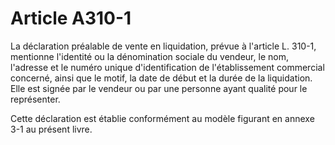 # Article A310-1

La déclaration préalable de vente en liquidation, prévue à l'article L. 310-1, mentionne l'identité ou la dénomination sociale du vendeur, le nom, l'adresse et le numéro unique d'identification de l'établissement commercial concerné, ainsi que le motif, la date de début et la durée de la liquidation. Elle est signée par le vendeur ou par une personne ayant qualité pour le représenter.

Cette déclaration est établie conformément au modèle figurant en annexe 3-1 au présent livre.
